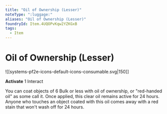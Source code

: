 ```yaml
---
title: "Oil of Ownership (Lesser)"
noteType: ":luggage:"
aliases: "Oil of Ownership (Lesser)"
foundryId: Item.4UQOPvKqw2YZKGxB
tags:
  - Item
---
```


# Oil of Ownership (Lesser)
![[systems-pf2e-icons-default-icons-consumable.svg|150]]

**Activate** 1 Interact

You can coat objects of 6 Bulk or less with oil of ownership, or "red-handed oil" as some call it. Once applied, this clear oil remains active for 24 hours. Anyone who touches an object coated with this oil comes away with a red stain that won't wash off for 24 hours.
